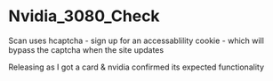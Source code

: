 # Nvidia_3080_Check

Scan uses hcaptcha - sign up for an accessablility cookie - which will bypass the captcha when the site updates

Releasing as I got a card & nvidia confirmed its expected functionality
